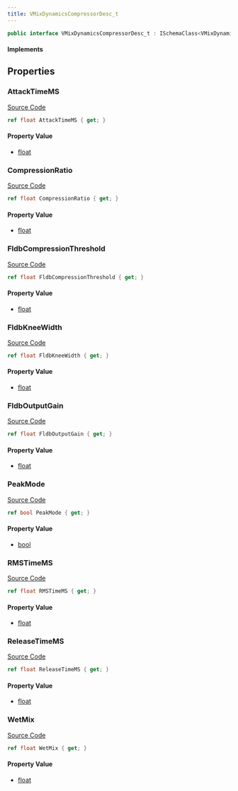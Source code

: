 ```yaml
---
title: VMixDynamicsCompressorDesc_t
---
```


```csharp
public interface VMixDynamicsCompressorDesc_t : ISchemaClass<VMixDynamicsCompressorDesc_t>, ISchemaField, ISchemaClass, INativeHandle
```

#### Implements

## Properties

### AttackTimeMS

[Source Code](https://github.com/swiftly-solution/swiftlys2/blob/main/managed/src/SwiftlyS2.Generated/Schemas/Interfaces/VMixDynamicsCompressorDesc_t.cs#L25)

```csharp
ref float AttackTimeMS { get; }
```

#### Property Value

- [float](https://learn.microsoft.com/dotnet/api/system.single)

### CompressionRatio

[Source Code](https://github.com/swiftly-solution/swiftlys2/blob/main/managed/src/SwiftlyS2.Generated/Schemas/Interfaces/VMixDynamicsCompressorDesc_t.cs#L23)

```csharp
ref float CompressionRatio { get; }
```

#### Property Value

- [float](https://learn.microsoft.com/dotnet/api/system.single)

### FldbCompressionThreshold

[Source Code](https://github.com/swiftly-solution/swiftlys2/blob/main/managed/src/SwiftlyS2.Generated/Schemas/Interfaces/VMixDynamicsCompressorDesc_t.cs#L19)

```csharp
ref float FldbCompressionThreshold { get; }
```

#### Property Value

- [float](https://learn.microsoft.com/dotnet/api/system.single)

### FldbKneeWidth

[Source Code](https://github.com/swiftly-solution/swiftlys2/blob/main/managed/src/SwiftlyS2.Generated/Schemas/Interfaces/VMixDynamicsCompressorDesc_t.cs#L21)

```csharp
ref float FldbKneeWidth { get; }
```

#### Property Value

- [float](https://learn.microsoft.com/dotnet/api/system.single)

### FldbOutputGain

[Source Code](https://github.com/swiftly-solution/swiftlys2/blob/main/managed/src/SwiftlyS2.Generated/Schemas/Interfaces/VMixDynamicsCompressorDesc_t.cs#L17)

```csharp
ref float FldbOutputGain { get; }
```

#### Property Value

- [float](https://learn.microsoft.com/dotnet/api/system.single)

### PeakMode

[Source Code](https://github.com/swiftly-solution/swiftlys2/blob/main/managed/src/SwiftlyS2.Generated/Schemas/Interfaces/VMixDynamicsCompressorDesc_t.cs#L33)

```csharp
ref bool PeakMode { get; }
```

#### Property Value

- [bool](https://learn.microsoft.com/dotnet/api/system.boolean)

### RMSTimeMS

[Source Code](https://github.com/swiftly-solution/swiftlys2/blob/main/managed/src/SwiftlyS2.Generated/Schemas/Interfaces/VMixDynamicsCompressorDesc_t.cs#L29)

```csharp
ref float RMSTimeMS { get; }
```

#### Property Value

- [float](https://learn.microsoft.com/dotnet/api/system.single)

### ReleaseTimeMS

[Source Code](https://github.com/swiftly-solution/swiftlys2/blob/main/managed/src/SwiftlyS2.Generated/Schemas/Interfaces/VMixDynamicsCompressorDesc_t.cs#L27)

```csharp
ref float ReleaseTimeMS { get; }
```

#### Property Value

- [float](https://learn.microsoft.com/dotnet/api/system.single)

### WetMix

[Source Code](https://github.com/swiftly-solution/swiftlys2/blob/main/managed/src/SwiftlyS2.Generated/Schemas/Interfaces/VMixDynamicsCompressorDesc_t.cs#L31)

```csharp
ref float WetMix { get; }
```

#### Property Value

- [float](https://learn.microsoft.com/dotnet/api/system.single)

